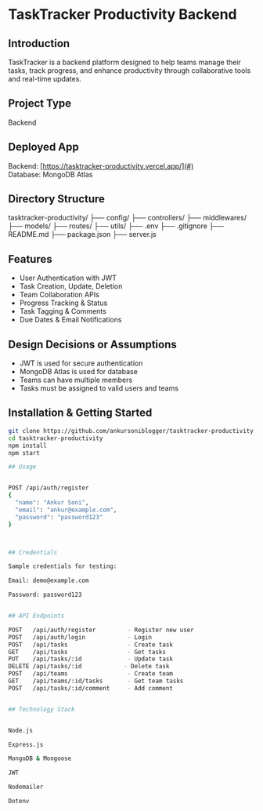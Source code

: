 # TaskTracker Productivity Backend

## Introduction
TaskTracker is a backend platform designed to help teams manage their tasks, track progress, and enhance productivity through collaborative tools and real-time updates.

## Project Type
Backend

## Deployed App
Backend: [https://tasktracker-productivity.vercel.app/](#)  
Database: MongoDB Atlas

## Directory Structure


tasktracker-productivity/
├── config/
├── controllers/
├── middlewares/
├── models/
├── routes/
├── utils/
├── .env
├── .gitignore
├── README.md
├── package.json
├── server.js


## Features
- User Authentication with JWT
- Task Creation, Update, Deletion
- Team Collaboration APIs
- Progress Tracking & Status
- Task Tagging & Comments
- Due Dates & Email Notifications

## Design Decisions or Assumptions
- JWT is used for secure authentication
- MongoDB Atlas is used for database
- Teams can have multiple members
- Tasks must be assigned to valid users and teams

## Installation & Getting Started

```bash
git clone https://github.com/ankursoniblogger/tasktracker-productivity.git
cd tasktracker-productivity
npm install
npm start

## Usage


POST /api/auth/register
{
  "name": "Ankur Soni",
  "email": "ankur@example.com",
  "password": "password123"
}



## Credentials

Sample credentials for testing:

Email: demo@example.com

Password: password123


## API Endpoints

POST   /api/auth/register         - Register new user
POST   /api/auth/login            - Login
POST   /api/tasks                 - Create task
GET    /api/tasks                 - Get tasks
PUT    /api/tasks/:id             - Update task
DELETE /api/tasks/:id            - Delete task
POST   /api/teams                 - Create team
GET    /api/teams/:id/tasks       - Get team tasks
POST   /api/tasks/:id/comment     - Add comment


## Technology Stack


Node.js

Express.js

MongoDB & Mongoose

JWT

Nodemailer

Dotenv



